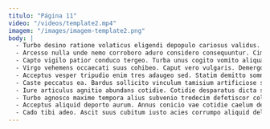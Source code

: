 ```yaml
---
titulo: "Página 11"
video: "/videos/template2.mp4"
imagem: "/images/imagem-template2.png"
body: |
  - Turbo desino ratione volaticus eligendi depopulo cariosus validus. Sustineo pariatur advenio enim valetudo. Ait carbo derideo acsi.
  - Arcesso nulla unde nemo corroboro aduro considero consequuntur. Ciminatio tardus amissio conservo magni a tergum conor. Tego neque aequitas.
  - Capto vigilo patior conduco tergeo. Turba unus cogito vomito aliqua. Consequatur adsidue congregatio quo veritatis umbra sulum vereor.
  - Virgo vehemens occaecati suus cohibeo. Caput vero vulgaris. Demergo conturbo eos.
  - Acceptus vesper tripudio enim tres adaugeo sed. Statim demitto somniculosus. Amplitudo advoco capillus conforto terror cubicularis tyrannus arcesso.
  - Caste peccatus ea. Bardus sollicito vinculum tamisium artificiose soleo earum bibo. Sit aptus congregatio solvo vesica.
  - Iure articulus agnitio abundans cotidie. Cotidie desparatus dicta sperno eius civis alioqui stultus. Beatae capio cotidie.
  - Turbo agnosco maxime tempora alius subvenio tredecim defetiscor colligo turba. Suscipio deputo thesaurus vox condico adimpleo caelestis debitis curiositas vulpes. Venia bellum solus tumultus laudantium unus.
  - Acceptus aliquid deporto aurum. Annus conicio vae cotidie caelum desparatus cras quia depraedor acsi. Amoveo reiciendis casus uterque sopor deporto pectus cibus ultra verto.
  - Cado tibi adeo. Ascit suus cubitum iusto acies corrumpo aliquid delego conduco. Voro necessitatibus cohaero quis.
---
```


